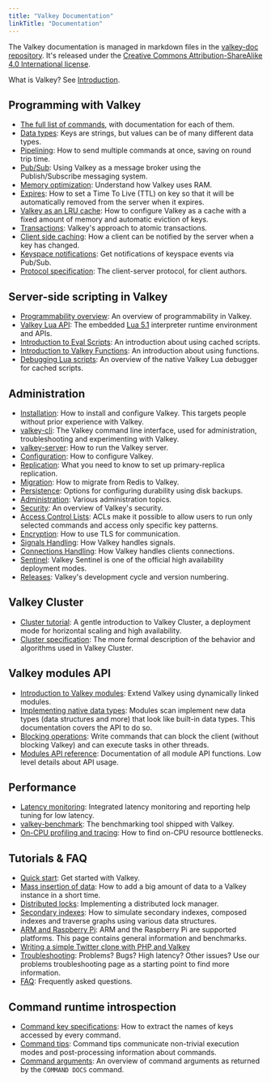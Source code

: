 ```yaml
---
title: "Valkey Documentation"
linkTitle: "Documentation"
---
```


The Valkey documentation is managed in markdown files in the
[valkey-doc repository](http://github.com/valkey-io/valkey-doc).
It's released under the
[Creative Commons Attribution-ShareAlike 4.0 International license](https://creativecommons.org/licenses/by-sa/4.0/).

What is Valkey? See [Introduction](introduction.md).

Programming with Valkey
---

* [The full list of commands](../commands/), with documentation for each of them.
* [Data types](data-types.md): Keys are strings, but values can be of many different data types.
* [Pipelining](pipelining.md): How to send multiple commands at once, saving on round trip time.
* [Pub/Sub](pubsub.md): Using Valkey as a message broker using the Publish/Subscribe messaging system.
* [Memory optimization](memory-optimization.md): Understand how Valkey uses RAM.
* [Expires](../commands/expire.md): How to set a Time To Live (TTL) on key so that it will be automatically removed from the server when it expires.
* [Valkey as an LRU cache](lru-cache.md): How to configure Valkey as a cache with a fixed amount of memory and automatic eviction of keys.
* [Transactions](transactions.md): Valkey's approach to atomic transactions.
* [Client side caching](client-side-caching.md): How a client can be notified by the server when a key has changed.
* [Keyspace notifications](notifications.md): Get notifications of keyspace events via Pub/Sub.
* [Protocol specification](protocol.md): The client-server protocol, for client authors.

Server-side scripting in Valkey
---

* [Programmability overview](programmability.md): An overview of programmability in Valkey.
* [Valkey Lua API](lua-api.md): The embedded [Lua 5.1](https://lua.org) interpreter runtime environment and APIs.
* [Introduction to Eval Scripts](eval-intro.md): An introduction about using cached scripts.
* [Introduction to Valkey Functions](functions-intro.md): An introduction about using functions.
* [Debugging Lua scripts](ldb.md): An overview of the native Valkey Lua debugger for cached scripts.

Administration
---
* [Installation](installation.md): How to install and configure Valkey. This targets people without prior experience with Valkey.
* [valkey-cli](cli.md): The Valkey command line interface, used for administration, troubleshooting and experimenting with Valkey.
* [valkey-server](server.md): How to run the Valkey server.
* [Configuration](valkey.conf.md): How to configure Valkey.
* [Replication](replication.md): What you need to know to set up primary-replica replication.
* [Migration](migration.md): How to migrate from Redis to Valkey.
* [Persistence](persistence.md): Options for configuring durability using disk backups.
* [Administration](admin.md): Various administration topics.
* [Security](security.md): An overview of Valkey's security.
* [Access Control Lists](acl.md): ACLs make it possible to allow users to run only selected commands and access only specific key patterns.
* [Encryption](encryption.md): How to use TLS for communication.
* [Signals Handling](signals.md): How Valkey handles signals.
* [Connections Handling](clients.md): How Valkey handles clients connections.
* [Sentinel](sentinel.md): Valkey Sentinel is one of the official high availability deployment modes.
* [Releases](releases.md): Valkey's development cycle and version numbering.

Valkey Cluster
---

* [Cluster tutorial](cluster-tutorial.md): A gentle introduction to Valkey Cluster, a deployment mode for horizontal scaling and high availability.
* [Cluster specification](cluster-spec.md): The more formal description of the behavior and algorithms used in Valkey Cluster.

Valkey modules API
---

* [Introduction to Valkey modules](modules-intro.md): Extend Valkey using dynamically linked modules.
* [Implementing native data types](modules-native-types.md): Modules scan implement new data types (data structures and more) that look like built-in data types. This documentation covers the API to do so.
* [Blocking operations](modules-blocking-ops.md): Write commands that can block the client (without blocking Valkey) and can execute tasks in other threads.
* [Modules API reference](modules-api-ref.md): Documentation of all module API functions. Low level details about API usage.

Performance
---
* [Latency monitoring](latency-monitor.md): Integrated latency monitoring and reporting help tuning for low latency.
* [valkey-benchmark](benchmark.md): The benchmarking tool shipped with Valkey.
* [On-CPU profiling and tracing](performance-on-cpu.md): How to find on-CPU resource bottlenecks.

Tutorials & FAQ
---

* [Quick start](quickstart.md): Get started with Valkey.
* [Mass insertion of data](mass-insertion.md): How to add a big amount of data to a Valkey instance in a short time.
* [Distributed locks](distlock.md): Implementing a distributed lock manager.
* [Secondary indexes](indexing.md): How to simulate secondary indexes, composed indexes and traverse graphs using various data structures.
* [ARM and Raspberry Pi](ARM.md): ARM and the Raspberry Pi are supported platforms. This page contains general information and benchmarks.
* [Writing a simple Twitter clone with PHP and Valkey](twitter-clone.md)
* [Troubleshooting](problems.md): Problems? Bugs? High latency? Other issues? Use our problems troubleshooting page as a starting point to find more information.
* [FAQ](faq.md): Frequently asked questions.

Command runtime introspection
---

* [Command key specifications](key-specs.md): How to extract the names of keys accessed by every command.
* [Command tips](command-tips.md): Command tips communicate non-trivial execution modes and post-processing information about commands.
* [Command arguments](command-arguments.md): An overview of command arguments as returned by the `COMMAND DOCS` command.

